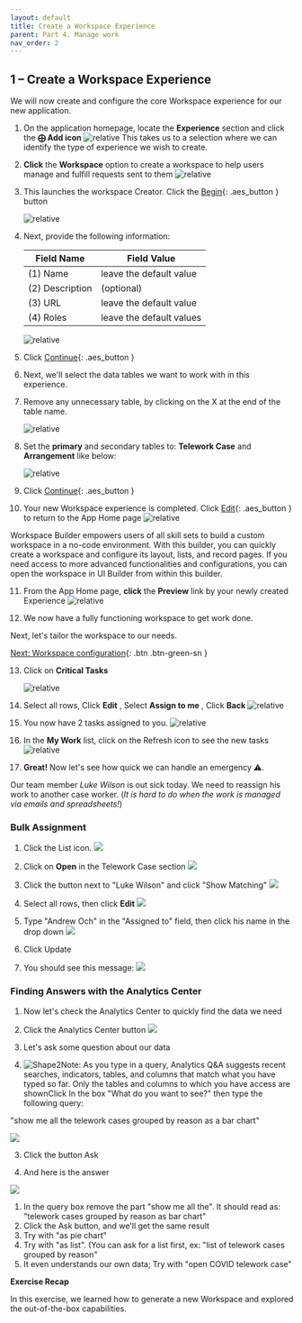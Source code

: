 ```yaml
---
layout: default
title: Create a Workspace Experience
parent: Part 4. Manage work
nav_order: 2
---
```


## 1 – Create a Workspace Experience

We will now create and configure the core Workspace experience for our new application.

1. On the application homepage, locate the **Experience** section and click the **⨁ Add icon**
    ![relative](./workspace/Click_Add_Experience.png)
    This takes us to a selection where we can identify the type of experience we wish to create.

2. **Click** the **Workspace** option to create a workspace to help users manage and fulfill requests sent to them
    ![relative](./workspace/Click_the_Workspace_Tile.png)

3. This launches the workspace Creator. Click the [Begin](#){: .aes_button } button

    ![relative](./workspace/Add_Experience_Preview.png)

4. Next, provide the following information:

    Field Name                     | Field Value
    ------------------------------ | --------------
    (1) Name                       | leave the default value
    (2) Description                | (optional)
    (3) URL                        | leave the default value
    (4) Roles                      | leave the default values

    ![relative](./workspace/Workspace_Experience_Form.png)

5. Click [Continue](#){: .aes_button }

6. Next, we'll select the data tables we want to work with in this experience.

7. Remove any unnecessary table, by clicking on the X at the end of the table name.

    ![relative](./workspace/Remove_any_unnecessary_table.png)

8. Set the **primary** and secondary tables to: **Telework Case** and **Arrangement** like below:

    ![relative](./workspace/Set_the_primary_and_secondary_tables.png)

9. Click [Continue](#){: .aes_button }

10. Your new Workspace experience is completed.  Click [Edit](#){: .aes_button } to return to the App Home page
    ![relative](./workspace/Click_Done_Experience_Created.png)

Workspace Builder empowers users of all skill sets to build a custom workspace in a no-code environment. With this builder, you can quickly create a workspace and configure its layout, lists, and record pages.
If you need access to more advanced functionalities and configurations, you can open the workspace in UI Builder from within this builder.

11. From the App Home page, **click** the **Preview** link by your newly created Experience
    ![relative](./workspace/Click_the_Preview_Experience.png)

12. We now have a fully functioning workspace to get work done.


Next, let's tailor the workspace to our needs.

[Next: Workspace configuration](./Part_4.2_Configure_the_Workspace.md){: .btn .btn-green-sn }



13. Click on **Critical Tasks**

    ![relative](./workspace/Click_on_Critical_Tasks.png)

14. Select all rows, Click **Edit** , Select **Assign to me** , Click **Back**
    ![relative](./workspace/Select_Assign_to_me.png)

15. You now have 2 tasks assigned to you.
    ![relative](./workspace/You_now_have_2_tasks_assigned_to_you.png)

16. In the **My Work** list, click on the Refresh icon to see the new tasks
    ![relative](./workspace/Click_on_the_Refresh_Icon.png)

17. **Great!** Now let's see how quick we can handle an emergency ⚠️.

 Our team member _Luke Wilson_ is out sick today. We need to reassign his work to another case worker. (_It is hard to do when the work is managed via emails and spreadsheets!_)

### Bulk Assignment

1. Click the List icon. ![](RackMultipart20221028-1-d1lmac_html_6c132fbd461c859e.png)


2. Click on **Open** in the Telework Case section
 ![](RackMultipart20221028-1-d1lmac_html_539b7d7c1e7fe1b1.png)


3. Click the button next to "Luke Wilson" and click "Show Matching"
 ![](RackMultipart20221028-1-d1lmac_html_1a596fd6344994b0.png)


4. Select all rows, then click **Edit**
 ![](RackMultipart20221028-1-d1lmac_html_23f3824dcc4c7d47.png)


5. Type "Andrew Och" in the "Assigned to" field, then click his name in the drop down
 ![](RackMultipart20221028-1-d1lmac_html_c2e95b91ee1c336.png)
6. Click Update
7. You should see this message:
 ![](RackMultipart20221028-1-d1lmac_html_ee4ec083a9f40f80.png)

### Finding Answers with the Analytics Center

1. Now let's check the Analytics Center to quickly find the data we need
2. Click the Analytics Center button
 ![](RackMultipart20221028-1-d1lmac_html_5a43ff5c1897c89a.png)

1. Let's ask some question about our data
2. ![Shape2](RackMultipart20221028-1-d1lmac_html_ff39988a991b3b0.gif)Note: As you type in a query, Analytics Q&A suggests recent searches, indicators, tables, and columns that match what you have typed so far. Only the tables and columns to which you have access are shownClick In the box "What do you want to see?" then type the following query:

 "show me all the telework cases grouped by reason as a bar chart"

 ![](RackMultipart20221028-1-d1lmac_html_d9a3306233b83d22.png)


3. Click the button Ask

1. And here is the answer

![](RackMultipart20221028-1-d1lmac_html_1f906e4639fa203f.png)

1. In the query box remove the part "show me all the". It should read as:
 "telework cases grouped by reason as bar chart"
2. Click the Ask button, and we'll get the same result
3. Try with "as pie chart"
4. Try with "as list". (You can ask for a list first, ex: "list of telework cases grouped by reason"
5. It even understands our own data; Try with "open COVID telework case"

**Exercise Recap**

In this exercise, we learned how to generate a new Workspace and explored the out-of-the-box capabilities.